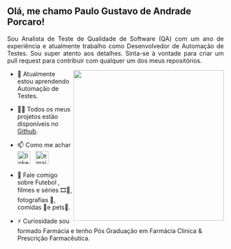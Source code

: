 ## **Olá, me chamo Paulo Gustavo de Andrade Porcaro!**
<p align="justify">Sou Analista de Teste de Qualidade de Software (QA) com um ano de experiência e atualmente trabalho como Desenvolvedor de Automação de Testes. Sou super atento aos detalhes. Sinta-se à vontade para criar um pull request para contribuir com qualquer um dos meus repositórios.</p>


<img align='right' src="./images/dog.gif" width="350"></h1>


- 🌱 Atualmente estou aprendendo Automação de Testes.

- 👨‍💻 Todos os meus projetos estão disponíveis no [Github](https://github.com/pgporcaro?tab=repositories).

- 📫 Como me achar <a href="https://www.linkedin.com/in/paulo-gustavo-de-andrade-porcaro-2062351b/"><img src="https://img.icons8.com/color/96/000000/linkedin.png" alt="linkedin" width="30px"/></a>&nbsp;&nbsp;&nbsp;<a href="mailto:pgporcaro@gmail.com"><img src="https://img.icons8.com/color/96/000000/gmail.png" alt="email" width="30px"/></a>&nbsp;&nbsp;&nbsp;

- 💬 Fale comigo sobre Futebol , filmes e séries 🎞️🍿, fotografias 📸, comidas 🥢e pets🐾.

- ⚡️ Curiosidade sou formado Farmácia e tenho Pós Graduação em Farmácia Clinica & Prescrição Farmacêutica.
</br>
